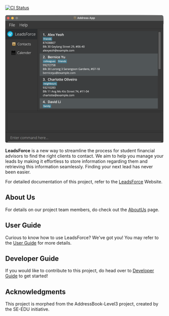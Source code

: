 [![CI Status](https://github.com/AY2122S1-CS2103T-T17-3/tp/workflows/Java%20CI/badge.svg)](https://github.com/AY2122S1-CS2103T-T17-3/tp/actions)

![Ui](docs/images/Ui.png)

**LeadsForce** is a new way to streamline the process for student financial advisors to find the right clients to
contact. We aim to help you manage your leads by making it effortless to store information regarding them and retrieving
this information seamlessly. Finding your next lead has never been easier.

For detailed documentation of this project, refer to the [LeadsForce](https://ay2122s1-cs2103t-t17-3.github.io/tp/)
Website.

## About Us

For details on our project team members, do check out
the [AboutUs](https://ay2122s1-cs2103t-t17-3.github.io/tp/AboutUs.html) page.

## User Guide

Curious to know how to use LeadsForce? We've got you! You may refer to
the [User Guide](https://ay2122s1-cs2103t-t17-3.github.io/tp/UserGuide.html) for more details.

## Developer Guide

If you would like to contribute to this project, do head over
to [Developer Guide](https://ay2122s1-cs2103t-t17-3.github.io/tp/DeveloperGuide.html) to get started!

## Acknowledgments


This project is morphed from the AddressBook-Level3 project, created by the SE-EDU initiative.

